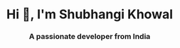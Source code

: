 <h1 align="center">Hi 🐰, I'm Shubhangi Khowal</h1>
<h3 align="center">A passionate developer from India</h3>
